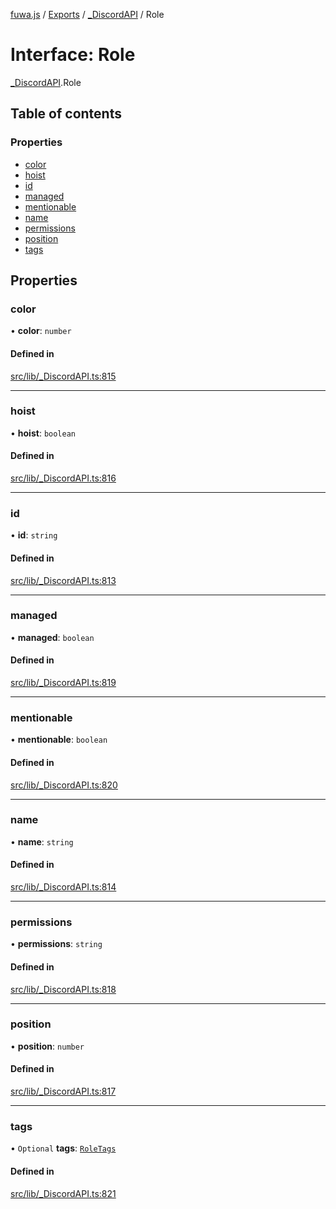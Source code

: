 [fuwa.js](../README.md) / [Exports](../modules.md) / [_DiscordAPI](../modules/_DiscordAPI.md) / Role

# Interface: Role

[_DiscordAPI](../modules/_DiscordAPI.md).Role

## Table of contents

### Properties

- [color](_DiscordAPI.Role.md#color)
- [hoist](_DiscordAPI.Role.md#hoist)
- [id](_DiscordAPI.Role.md#id)
- [managed](_DiscordAPI.Role.md#managed)
- [mentionable](_DiscordAPI.Role.md#mentionable)
- [name](_DiscordAPI.Role.md#name)
- [permissions](_DiscordAPI.Role.md#permissions)
- [position](_DiscordAPI.Role.md#position)
- [tags](_DiscordAPI.Role.md#tags)

## Properties

### color

• **color**: `number`

#### Defined in

[src/lib/_DiscordAPI.ts:815](https://github.com/Fuwajs/Fuwa.js/blob/5bd8aa0/src/lib/_DiscordAPI.ts#L815)

___

### hoist

• **hoist**: `boolean`

#### Defined in

[src/lib/_DiscordAPI.ts:816](https://github.com/Fuwajs/Fuwa.js/blob/5bd8aa0/src/lib/_DiscordAPI.ts#L816)

___

### id

• **id**: `string`

#### Defined in

[src/lib/_DiscordAPI.ts:813](https://github.com/Fuwajs/Fuwa.js/blob/5bd8aa0/src/lib/_DiscordAPI.ts#L813)

___

### managed

• **managed**: `boolean`

#### Defined in

[src/lib/_DiscordAPI.ts:819](https://github.com/Fuwajs/Fuwa.js/blob/5bd8aa0/src/lib/_DiscordAPI.ts#L819)

___

### mentionable

• **mentionable**: `boolean`

#### Defined in

[src/lib/_DiscordAPI.ts:820](https://github.com/Fuwajs/Fuwa.js/blob/5bd8aa0/src/lib/_DiscordAPI.ts#L820)

___

### name

• **name**: `string`

#### Defined in

[src/lib/_DiscordAPI.ts:814](https://github.com/Fuwajs/Fuwa.js/blob/5bd8aa0/src/lib/_DiscordAPI.ts#L814)

___

### permissions

• **permissions**: `string`

#### Defined in

[src/lib/_DiscordAPI.ts:818](https://github.com/Fuwajs/Fuwa.js/blob/5bd8aa0/src/lib/_DiscordAPI.ts#L818)

___

### position

• **position**: `number`

#### Defined in

[src/lib/_DiscordAPI.ts:817](https://github.com/Fuwajs/Fuwa.js/blob/5bd8aa0/src/lib/_DiscordAPI.ts#L817)

___

### tags

• `Optional` **tags**: [`RoleTags`](_DiscordAPI.RoleTags.md)

#### Defined in

[src/lib/_DiscordAPI.ts:821](https://github.com/Fuwajs/Fuwa.js/blob/5bd8aa0/src/lib/_DiscordAPI.ts#L821)
